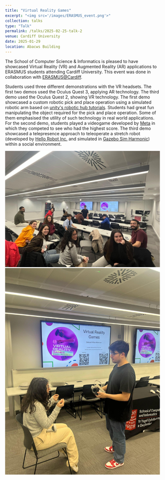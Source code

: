 ```yaml
---
title: "Virtual Reality Games"
excerpt: "<img src='/images/ERASMUS_event.png'>"
collection: talks
type: "Talk"
permalink: /talks/2025-02-25-talk-2
venue: Cardiff University
date: 2025-01-29
location: Abacws Building
---
```


The School of Computer Science & Informatics is pleased to have showcased Virtual Reality (VR) and Augmented Reality (AR) applications to ERASMUS students attending Cardiff University. This event was done in collaboration with <a href="https://www.instagram.com/erasmusatcardiff/">ERASMUS@Cardiff</a>. 

Students used three different demonstrations with the VR headsets. The first two demos used the Oculus Quest 3, applying AR technology. The third demo used the Oculus Quest 2, showing VR technology. The first demo showcased a custom robotic pick and place operation using a simulated robotic arm based on <a href="https://github.com/Unity-Technologies/Unity-Robotics-Hub/blob/main/tutorials/pick_and_place/README.md">unity's robotic hub tutorials</a>. Students had great fun manipulating the object required for the pick and place operation. Some of them emphasised the utility of such technology in real world applications. For the second demo, students played a videogame developed by <a href="https://about.meta.com/uk/">Meta</a> in which they competed to see who had the highest score. The third demo showcased a telepresence approach to teleoperate a stretch robot (developed by <a href="https://hello-robot.com">Hello Robot Inc.</a> and simulated in <a href="https://www.samuelmillannorman.com/talks/2025-01-29-talk-1">Gazebo Sim Harmonic</a>) within a social environment.

<img src='/images/erasmus_event.jpeg'>
<img src='/images/erasmus_event2.jpeg'>
